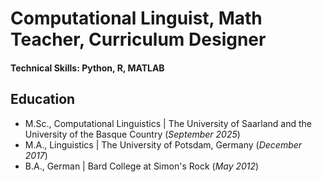 # Computational Linguist, Math Teacher, Curriculum Designer

#### Technical Skills: Python, R, MATLAB

## Education
- M.Sc., Computational Linguistics | The University of Saarland and the University of the Basque Country (_September 2025_)									
- M.A., Linguistics	| The University of Potsdam, Germany (_December 2017_)	 			        		
- B.A., German | Bard College at Simon's Rock (_May 2012_)
